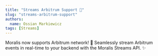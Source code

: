 ```yaml
---
title: "Streams Arbitrum Support 🚀"
slug: "streams-arbitrum-support"
authors:
  name: Ossian Markiewicz
tags: [Streams]
---
```


Moralis now supports Arbitrum network! 🚀 Seamlessly stream Arbitrum events in real-time to your backend with the Moralis Streams API. ✨
